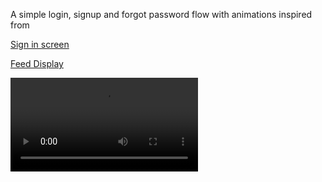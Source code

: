 A simple login, signup and forgot password flow with animations inspired from 

<a href="http://www.ios.uplabs.com/posts/sign-in-screen">Sign in screen </a>

<a href="http://www.ios.uplabs.com/posts/search-result">Feed Display</a>

![Demo Video](https://www.dropbox.com/s/6tnjqcsvb0gsf4x/loginflow.mov)
